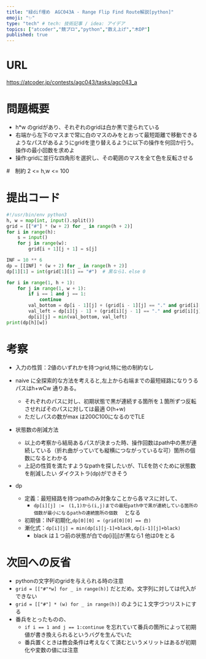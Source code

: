 ```yaml
---
title: "緑dif埋め　AGC043A - Range Flip Find Route解説[python]"
emoji: "✨"
type: "tech" # tech: 技術記事 / idea: アイデア
topics: ["atcoder","競プロ","python","数え上げ","木DP"]
published: true
---
```



# URL
https://atcoder.jp/contests/agc043/tasks/agc043_a
# 問題概要
- h*w のgridがあり、それぞれのgridは白か黒で塗られている
- 右端から左下のマスまで常に白のマスのみをとおって最短距離で移動できるようなパスがあるようにgridを塗り替えるように以下の操作を何回か行う。操作の最小回数を求めよ
- 操作:gridに並行な四角形を選択し、その範囲のマスを全て色を反転させる


#　制約
2 <= h,w <= 100

# 提出コード
```python
#!/usr/bin/env python3
h, w = map(int, input().split())
grid = [["#"] * (w + 2) for _ in range(h + 2)]
for i in range(h):
    s = input()
    for j in range(w):
        grid[i + 1][j + 1] = s[j]

INF = 10 ** 6
dp = [[INF] * (w + 2) for _ in range(h + 2)]
dp[1][1] = int(grid[1][1] == "#")  # 黒なら1、else 0

for i in range(1, h + 1):
    for j in range(1, w + 1):
        if i == 1 and j == 1:
            continue
        val_bottom = dp[i - 1][j] + (grid[i - 1][j] == "." and grid[i][j] == "#")
        val_left = dp[i][j - 1] + (grid[i][j - 1] == "." and grid[i][j] == "#")
        dp[i][j] = min(val_bottom, val_left)
print(dp[h][w])

```

# 考察
- 入力の性質：2値のいずれかを持つgrid,特に他の制約なし
- naive に全探索的な方法を考えると,左上から右端までの最短経路になりうるパスはh+wCw 通りある。
  - それぞれのパスに対し、初期状態で黒が連続する箇所を１箇所ずつ反転させればそのパスに対しては最適 O(h+w)
  - ただしパスの数がmax は200C100になるのでTLE

- 状態数の削減方法
  - 以上の考察から結局あるパスが決まった時、操作回数はpath中の黒が連続している（折れ曲がっていても縦横につながっているな可）箇所の個数になるとわかる
  - 上記の性質を満たすようなpathを探したいが、TLEを防ぐために状態数を削減したい ダイクストラ(dp)ができそう
- dp 
  - 定義：最短経路を持つpathのみ対象なことから各マスに対して、
    - ```dp[i][j] :=　(1,1)から(i,j)までの最短path中で黒が連続している箇所の個数が最小になるpathの連続箇所の個数```　
    となる
  - 初期値：INF初期化,```dp[0][0] = (grid[0][0] == 白)```
  - 漸化式：```dp[i][j] = min(dp[i][j-1]+black,dp[i-1][j]+black)```
    - black は１つ前の状態が白でdp[i][j]が黒なら1 他は0をとる 

# 次回への反省
- pythonの文字列のgridを与えられる時の注意
 - ```grid = [["#"*w] for _ in range(h)]``` だとだめ。文字列に対しては代入ができない
 - ```grid = [["#"] * (w) for _ in range(h)]``` のように１文字づつリストにする
- 番兵をとったものの、
  - ```if i == 1 and j == 1:continue``` を忘れていて番兵の箇所によって初期値が書き換えられるというバグを生んでいた
   - 番兵置くときは教会条件は考えなくて済むというメリットはあるが初期化や変数の値には注意

